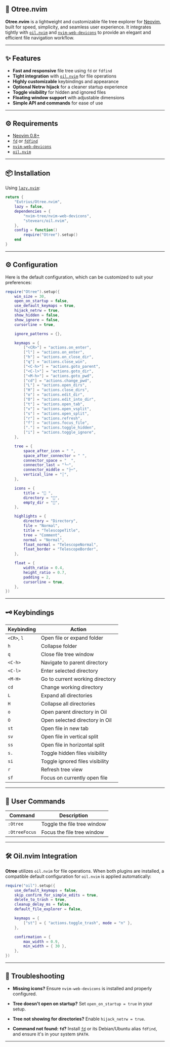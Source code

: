 ## 🌲 Otree.nvim

**Otree.nvim** is a lightweight and customizable file tree explorer for [Neovim](https://neovim.io), built for speed, simplicity, and seamless user experience. It integrates tightly with [`oil.nvim`](https://github.com/stevearc/oil.nvim) and [`nvim-web-devicons`](https://github.com/nvim-tree/nvim-web-devicons) to provide an elegant and efficient file navigation workflow.

---

## ✨ Features

- **Fast and responsive** file tree using `fd` or `fdfind`
- **Tight integration** with [`oil.nvim`](https://github.com/stevearc/oil.nvim) for file operations
- **Highly customizable** keybindings and appearance
- **Optional Netrw hijack** for a cleaner startup experience
- **Toggle visibility** for hidden and ignored files
- **Floating window support** with adjustable dimensions
- **Simple API and commands** for ease of use

---

## ⚙️ Requirements

- [Neovim 0.8+](https://neovim.io)
- [`fd`](https://github.com/sharkdp/fd) or [`fdfind`](https://manpages.ubuntu.com/manpages/focal/man1/fdfind.1.html)
- [`nvim-web-devicons`](https://github.com/nvim-tree/nvim-web-devicons)
- [`oil.nvim`](https://github.com/stevearc/oil.nvim)

---

## 📦 Installation

Using [`lazy.nvim`](https://github.com/folke/lazy.nvim):

```lua
return {
    "Eutrius/Otree.nvim",
    lazy = false,
    dependencies = {
        "nvim-tree/nvim-web-devicons",
        "stevearc/oil.nvim",
    },
    config = function()
        require("Otree").setup()
    end
}
```

---

## ⚙️ Configuration

Here is the default configuration, which can be customized to suit your preferences:

```lua
require("Otree").setup({
    win_size = 30,
    open_on_startup = false,
    use_default_keymaps = true,
    hijack_netrw = true,
    show_hidden = false,
    show_ignore = false,
    cursorline = true,

    ignore_patterns = {},

    keymaps = {
        ["<CR>"] = "actions.on_enter",
        ["l"] = "actions.on_enter",
        ["h"] = "actions.on_close_dir",
        ["q"] = "actions.close_win",
        ["<C-h>"] = "actions.goto_parent",
        ["<C-l>"] = "actions.goto_dir",
        ["<M-h>"] = "actions.goto_pwd",
        ["cd"] = "actions.change_pwd",
        ["L"] = "actions.open_dirs",
        ["H"] = "actions.close_dirs",
        ["o"] = "actions.edit_dir",
        ["O"] = "actions.edit_into_dir",
        ["t"] = "actions.open_tab",
        ["v"] = "actions.open_vsplit",
        ["s"] = "actions.open_split",
        ["r"] = "actions.refresh",
        ["f"] = "actions.focus_file",
        ["."] = "actions.toggle_hidden",
        ["i"] = "actions.toggle_ignore",
    },

    tree = {
        space_after_icon = " ",
        space_after_connector = " ",
        connector_space = "  ",
        connector_last = "└─",
        connector_middle = "├─",
        vertical_line = "│",
    },

    icons = {
        title = " ",
        directory = "",
        empty_dir = "",
    },

    highlights = {
        directory = "Directory",
        file = "Normal",
        title = "TelescopeTitle",
        tree = "Comment",
        normal = "Normal",
        float_normal = "TelescopeNormal",
        float_border = "TelescopeBorder",
    },

    float = {
        width_ratio = 0.4,
        height_ratio = 0.7,
        padding = 2,
        cursorline = true,
    },
})
```

---

## 🗝️ Keybindings

| Keybinding  | Action                          |
| ----------- | ------------------------------- |
| `<CR>`, `l` | Open file or expand folder      |
| `h`         | Collapse folder                 |
| `q`         | Close file tree window          |
| `<C-h>`     | Navigate to parent directory    |
| `<C-l>`     | Enter selected directory        |
| `<M-H>`     | Go to current working directory |
| `cd`        | Change working directory        |
| `L`         | Expand all directories          |
| `H`         | Collapse all directories        |
| `o`         | Open parent directory in Oil    |
| `O`         | Open selected directory in Oil  |
| `st`        | Open file in new tab            |
| `sv`        | Open file in vertical split     |
| `ss`        | Open file in horizontal split   |
| `s.`        | Toggle hidden files visibility  |
| `si`        | Toggle ignored files visibility |
| `r`         | Refresh tree view               |
| `sf`        | Focus on currently open file    |

---

## 🧪 User Commands

| Command       | Description                 |
| ------------- | --------------------------- |
| `:Otree`      | Toggle the file tree window |
| `:OtreeFocus` | Focus the file tree window  |

---

## 🛠 Oil.nvim Integration

**Otree** utilizes `oil.nvim` for file operations. When both plugins are installed, a compatible default configuration for `oil.nvim` is applied automatically:

```lua
require("oil").setup({
    use_default_keymaps = false,
    skip_confirm_for_simple_edits = true,
    delete_to_trash = true,
    cleanup_delay_ms = false,
    default_file_explorer = false,

    keymaps = {
        ["st"] = { "actions.toggle_trash", mode = "n" },
    },

    confirmation = {
        max_width = 0.9,
        min_width = { 30 },
    },
})
```

---

## 🧰 Troubleshooting

- **Missing icons?**
Ensure `nvim-web-devicons` is installed and properly configured.

- **Tree doesn't open on startup?**
Set `open_on_startup = true` in your setup.

- **Tree not showing for directories?**
Enable `hijack_netrw = true`.

- **Command not found: `fd`?**
Install [`fd`](https://github.com/sharkdp/fd) or its Debian/Ubuntu alias `fdfind`, and ensure it's in your system `$PATH`.

---
